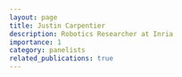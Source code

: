 ```yaml
---
layout: page
title: Justin Carpentier
description: Robotics Researcher at Inria
importance: 1
category: panelists
related_publications: true
---
```


